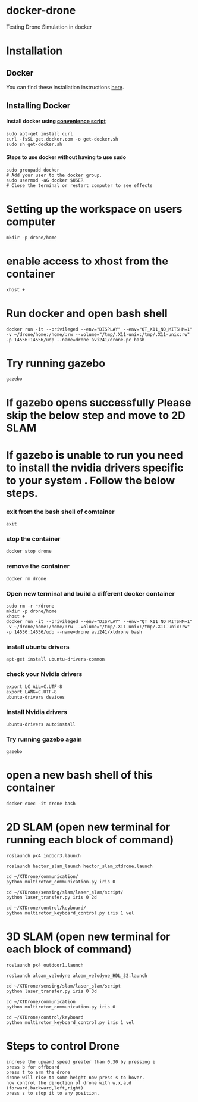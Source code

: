 # docker-drone
Testing Drone Simulation in docker

# Installation 
## Docker

You can find these installation instructions [here](https://docs.px4.io/master/en/test_and_ci/docker.html).

## Installing Docker

#### Install docker using [convenience script](https://docs.docker.com/install/linux/docker-ce/ubuntu/#install-using-the-convenience-script)
    
    sudo apt-get install curl
    curl -fsSL get.docker.com -o get-docker.sh
    sudo sh get-docker.sh

#### Steps to use docker without having to use sudo
    
    sudo groupadd docker
    # Add your user to the docker group.
    sudo usermod -aG docker $USER
    # Close the terminal or restart computer to see effects

# Setting up the workspace on users computer

    mkdir -p drone/home

   # enable access to xhost from the container
    xhost +

   # Run docker and open bash shell

    docker run -it --privileged --env="DISPLAY" --env="QT_X11_NO_MITSHM=1" -v ~/drone/home:/home/:rw --volume="/tmp/.X11-unix:/tmp/.X11-unix:rw" -p 14556:14556/udp --name=drone avi241/drone-pc bash
    
   # Try running gazebo
    gazebo
   
   # If gazebo opens successfully Please skip the below step and move to 2D SLAM
   
   # If gazebo is unable to run you need to install the nvidia drivers specific to your system . Follow the below steps.
   
   ### exit from the bash shell of comtainer
    exit
   ### stop the container
    docker stop drone
   ### remove the container
    docker rm drone
   ### Open new terminal and build a different docker container
    sudo rm -r ~/drone
    mkdir -p drone/home
    xhost + 
    docker run -it --privileged --env="DISPLAY" --env="QT_X11_NO_MITSHM=1" -v ~/drone/home:/home/:rw --volume="/tmp/.X11-unix:/tmp/.X11-unix:rw" -p 14556:14556/udp --name=drone avi241/xtdrone bash
   ### install ubuntu drivers
    apt-get install ubuntu-drivers-common
   ### check your Nvidia drivers
    export LC_ALL=C.UTF-8
    export LANG=C.UTF-8
    ubuntu-drivers devices
   ### Install Nvidia drivers
    ubuntu-drivers autoinstall
   ### Try running gazebo again
    gazebo
    
   # open a new bash shell of this container
   
    docker exec -it drone bash
    
   # 2D SLAM (open new terminal for running each block of command)
    
    roslaunch px4 indoor3.launch 
    
    roslaunch hector_slam_launch hector_slam_xtdrone.launch
    
    cd ~/XTDrone/communication/
    python multirotor_communication.py iris 0
    
    cd ~/XTDrone/sensing/slam/laser_slam/script/
    python laser_transfer.py iris 0 2d
    
    cd ~/XTDrone/control/keyboard/
    python multirotor_keyboard_control.py iris 1 vel


   # 3D SLAM  (open new terminal for each block of command)

    roslaunch px4 outdoor1.launch
    
    roslaunch aloam_velodyne aloam_velodyne_HDL_32.launch
    
    cd ~/XTDrone/sensing/slam/laser_slam/script
    python laser_transfer.py iris 0 3d
    
    cd ~/XTDrone/communication
    python multirotor_communication.py iris 0 
    
    cd ~/XTDrone/control/keyboard
    python multirotor_keyboard_control.py iris 1 vel

   # Steps to control Drone
    increse the upward speed greater than 0.30 by pressing i
    press b for offboard
    press t to arm the drone
    drone will rise to some height now press s to hover.
    now control the direction of drone with w,x,a,d (forward,backward,left,right)
    press s to stop it to any position.
